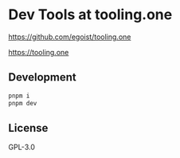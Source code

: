 # Dev Tools at tooling.one

https://github.com/egoist/tooling.one

https://tooling.one

## Development

```bash
pnpm i
pnpm dev
```

## License

GPL-3.0
